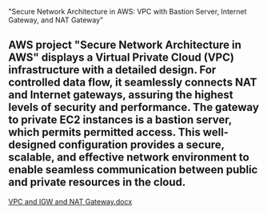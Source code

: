 "Secure Network Architecture in AWS: VPC with Bastion Server, Internet Gateway, and NAT Gateway" 

AWS project "Secure Network Architecture in AWS" displays a Virtual Private Cloud (VPC) infrastructure with a detailed design. For controlled data flow, it seamlessly connects NAT and Internet gateways, assuring the highest levels of security and performance. The gateway to private EC2 instances is a bastion server, which permits permitted access. This well-designed configuration provides a secure, scalable, and effective network environment to enable seamless communication between public and private resources in the cloud.
---------------------------------------------------------------------------------------------------------------

[VPC and IGW and NAT Gateway.docx](https://github.com/harshaprasad21/AWS-projects/files/12379052/Secure.Network.Architecture.in.AWS.docx)



















